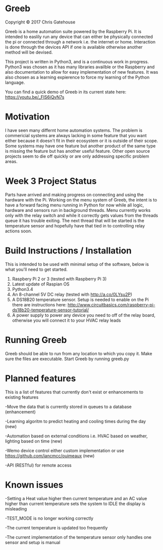 # Greeb

Copyright © 2017 Chris Gatehouse

Greeb is a home automation suite powered by the Raspberry Pi.
It is intended to easlily run any device that can either be physically connected the pi or connected through a network i.e. the internet or home. Interaction is done through the devices API if one is available otherwise another method will be devised.

This project is written in Python3, and is a continuous work in progress. Python3 was chosen as it has many libraries availble or the Raspberry and also documentation to allow for easy implementation of new features. It was also chosen as a learning expierence to force my learning of the Python language. 

You can find a quick demo of Greeb in its current state here: https://youtu.be/_FIS6iQvN7s

# Motivation
I have seen many differnt home automation systems. The problem is commericial systems are always lacking in some feature that you want either because it doesn't fit in their ecosystem or it is outside of their scope. Some systems may have one feature but another product of the same type is missing the feature but has another useful feature. Other open source projects seem to die off quickly or are only addressing specific problem areas.

# Week 3 Project Status
Parts have arrived and making progress on connecting and using the hardware with the Pi. 
Working on the menu system of Greeb, the intent is to have a forward facing menu running in Python for now while all logic, hardware and sensors run in background threads.
Menu currently works only with the relay switch and while it correctly gets values from the threads queue it has trouble exiting.
The next thread that will be started is the temperature sensor and hopefully have that tied in to controlling relay actions soon.

# Build Instructions / Installation
This is intended to be used with minimal setup of the software, below is what you'll need to get started.
1. Raspbery Pi 2 or 3 (tested with Raspberry Pi 3)
2. Latest update of Raspian OS
3. Python3.4
4. An 8-channel 5V DC relay (tested with http://a.co/0LYsu2P)
5. A DS18B20 temperature sensor. Setup is needed to enable on the Pi there are instructions here: http://www.circuitbasics.com/raspberry-pi-ds18b20-temperature-sensor-tutorial/
6. A power supply to power any device you need to off of the relay board, otherwise you will connect it to your HVAC relay leads

# Running Greeb
Greeb should be able to run from any location to which you copy it. Make sure the files are executable. Start Greeb by running greeb.py

# Planned features
This is a list of features that currently don't exist or enhancements to existing features

-Move the data that is currently stored in queues to a database (enhancement)

-Learning algoritm to predict heating and cooling times during the day (new)

-Automation based on external conditions i.e. HVAC based on weather, lighting based on time (new)

-Wemo device control either custom implementation or use https://github.com/iancmcc/ouimeaux (new)

-API (RESTful) for remote access

# Known issues
-Setting a Heat value higher then current temperature and an AC value higher than current temperature sets the system to IDLE the display is misleading

-TEST_MODE is no longer working correctly

-The current temperature is updated too frequently

-The current implementation of the temperature sensor only handles one sensor and setup is manual
